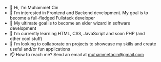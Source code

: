 - 👋 Hi, I’m Muhammet Cin
- 👀 I’m interested in Frontend and Backend development. My goal is to become a full-fledged Fullstack developer
- 🧙 My ultimate goal is to become an elder wizard in software development 
- 🌱 I’m currently learning HTML, CSS, JavaScript and soon PHP (and other cool stuff)
- 💞️ I’m looking to collaborate on projects to showcase my skills and create useful and/or fun applications
- 📫 How to reach me? Send an email at muhammetacin@gmail.com

<!---
Muhammetacin/Muhammetacin is a ✨ special ✨ repository because its `README.md` (this file) appears on your GitHub profile.
You can click the Preview link to take a look at your changes.
--->
